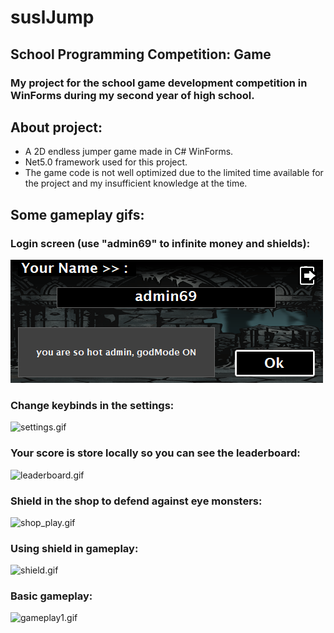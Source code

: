 # suslJump

## School Programming Competition: Game

### **My project for the school game development competition in WinForms during my second year of high school.**

## About project:
- A 2D endless jumper game made in C# WinForms.
- Net5.0 framework used for this project.
- The game code is not well optimized due to the limited time available for the project and my insufficient knowledge at the time.



## Some gameplay gifs:

### Login screen (use "admin69" to infinite money and shields):
![login.png](readmeFiles/login.png)

### Change keybinds in the settings:
![settings.gif](readmeFiles/settings.gif)

### Your score is store locally so you can see the leaderboard:
![leaderboard.gif](readmeFiles/leaderboard.gif)

### Shield in the shop to defend against eye monsters:
![shop_play.gif](readmeFiles/shop_play.gif)

### Using shield in gameplay:
![shield.gif](readmeFiles/shield.gif)

### Basic gameplay:
![gameplay1.gif](readmeFiles/gameplay1.gif)
